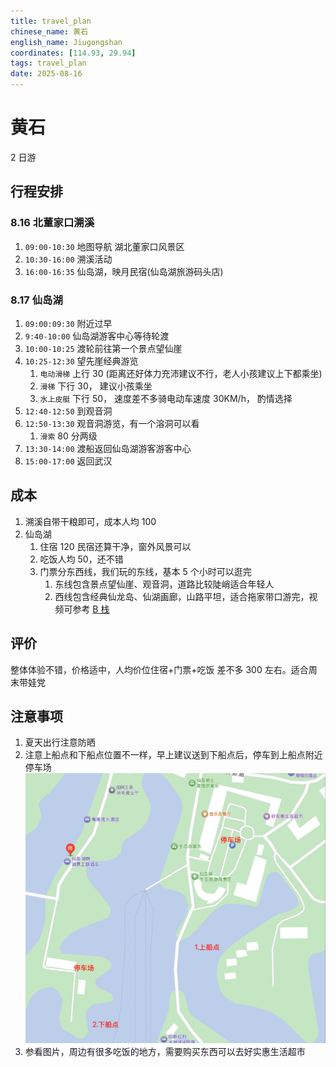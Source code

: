 ```yaml
---
title: travel_plan
chinese_name: 黄石
english_name: Jiugongshan
coordinates: [114.93, 29.94]
tags: travel_plan
date: 2025-08-16
---
```


# 黄石

2 日游

## 行程安排

### 8.16 北董家口溯溪

1. `09:00-10:30` 地图导航 湖北董家口风景区
2. `10:30-16:00` 溯溪活动
3. `16:00-16:35` 仙岛湖，映月民宿(仙岛湖旅游码头店)

### 8.17 仙岛湖

1. `09:00:09:30` 附近过早
2. `9:40-10:00` 仙岛湖游客中心等待轮渡
3. `10:00-10:25` 渡轮前往第一个景点望仙崖
4. `10:25-12:30` 望先崖经典游览
   1. `电动滑梯` 上行 30 (距离还好体力充沛建议不行，老人小孩建议上下都乘坐)
   2. `滑梯` 下行 30， 建议小孩乘坐
   3. `水上皮艇` 下行 50， 速度差不多骑电动车速度 30KM/h， 酌情选择
5. `12:40-12:50` 到观音洞
6. `12:50-13:30` 观音洞游览，有一个溶洞可以看
   1. `滑索` 80 分两级
7. `13:30-14:00` 渡船返回仙岛湖游客游客中心
8. `15:00-17:00` 返回武汉

## 成本

1. 溯溪自带干粮即可，成本人均 100
2. 仙岛湖
   1. 住宿 120 民宿还算干净，窗外风景可以
   2. 吃饭人均 50，还不错
   3. 门票分东西线，我们玩的东线，基本 5 个小时可以逛完
      1. 东线包含景点望仙崖、观音洞，道路比较陡峭适合年轻人
      2. 西线包含经典仙龙岛、仙湖画廊，山路平坦，适合拖家带口游完，视频可参考 [B 栈](https://www.bilibili.com/video/BV1oP411m7o8/?vd_source=ffdd116a30e16e879ae367f41953bcd0)

## 评价

整体体验不错，价格适中，人均价位住宿+门票+吃饭 差不多 300 左右。适合周末带娃党

## 注意事项

1. 夏天出行注意防晒
2. 注意上船点和下船点位置不一样，早上建议送到下船点后，停车到上船点附近停车场
   ![](./plan.png)
3. 参看图片，周边有很多吃饭的地方，需要购买东西可以去好实惠生活超市
